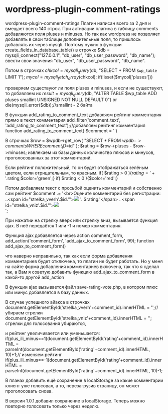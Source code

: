 # wordpress-plugin-comment-ratings
wordpress-plugin-comment-ratings
Плагин написан всего за 2 дня и вмещает всего 140 строк. 
При активации плагина в таблицу comments добавляются поля pluses и minuses. 
Но так как wordpress не позволяет добавлять в свои таблицы дополнительные поля, то пришлось добавлять их через mysqli.
Поэтому нужно в функции create_fields_in_database_table() в строчке 
$db = mysqli_connect("127.0.0.1", "db_user", "db_user_password", "db_name"); 
ввести свои значения "db_user", "db_user_password", "db_name".

Потом в строчках
$chkcol = mysqli_query($db, "SELECT * FROM `$wp_table` LIMIT 1");
	$mycol = mysqli_fetch_array($chkcol);
	if(!isset($mycol['pluses']))
  
проверяем существуют ли поля pluses и minuses, и если не существуют, то добавляем их
$result = mysqli_query($db, "ALTER TABLE $wp_table ADD pluses smallint UNSIGNED NOT NULL DEFAULT 0") or die(mysqli_error($db));//smallint - 2 байта

В функции add_rating_to_comment_text добавляем рейтинг комментария прямо в текст комментария
add_filter('comment_text', 'add_rating_to_comment_text');//добавляем рейтинг комментария
function add_rating_to_comment_text( $comment = '')

В строчках 
  $row = $wpdb->get_row( "SELECT * FROM $wpdb->comments WHERE comment_ID=$id" );
	$rating = $row->pluses - $row->minuses;
извлекаем из базы данных количество плюсов и минусов, проголосованных за этот комментарий.

Если рейтинг положительный, то он будет отображаться зелёным цветом, если отрицательным, то красным.
  if( $rating > 0 ){$rating='+'.$rating;$color='green';}
	if( $rating < 0 ){$color='red';}

Потом добавляем текст с просьбой оценить комментарий и собственно сам рейтинг
$comment .= '<br>Оцените комментарий без регистрации: ..<span id="strelka_vverh'.$id.'"><a href="javascript:void(0);" onclick="ajax(1,'.$id.');"><img src="'.
	site_url().'/wp-content/plugins/comment-ratings/strelka_up.jpg"></a></span> <span id="rating'.$id.'" style="color: '.$color.'" title="Общий рейтинг '.
	$rating.': &uarr;'.$row->pluses.' и &darr;'.$rating = $row->minuses.'">'.
	$rating.'</span> . <span id="strelka_vniz'.$id.'"><a href="javascript:void(0);" onclick="ajax(-1,'.$id.');"><img src="'.site_url().'/wp-content/plugins/comment-ratings/strelka_down.jpg"></a></span><br>';
  
При нажатии на стрелку вверх или стрелку вниз, вызывается функция ajax. В неё передаётся 1 или -1 и номер комментария.

Функция ajax добавляется через action comment_form, 
add_action('comment_form', 'add_ajax_to_comment_form', 99);
function add_ajax_to_comment_form()

что наверно неправильно, так как если форма добавления комментариев будет отключена, то плагин не будет работать. 
Но у меня на сайте форма добавления комментариев включена, так что я сделал так, 
а Вам я советую добавить функцию add_ajax_to_comment_form в какой-то другой add_action

В функции ajax вызывается файл save-rating-vote.php, в котором плюс или минус добавляется в базу данных.

В случае успешного айакса в строчках
document.getElementById('strelka_vverh'+comment_id).innerHTML = '';//убираем стрелки
document.getElementById('strelka_vniz'+comment_id).innerHTML = '';
стрелки для голосования убираются,

и рейтинг увеличивается или уменьшается:
if(plus_ili_minus==1)document.getElementById('rating'+comment_id).innerHTML = parseInt(document.getElementById('rating'+comment_id).innerHTML, 10)+1;// изменяем рейтинг
if(plus_ili_minus==-1)document.getElementById('rating'+comment_id).innerHTML = parseInt(document.getElementById('rating'+comment_id).innerHTML, 10)-1;

В планах добавить ещё сохранение в localStorage за какие комментарии клиент уже голосовал, 
а то, перезагрузив страницу, он может проголосовать снова.

В версии 1.0.1 добавил сохранение в localStorage. Теперь можно повторно голосовать только через неделю.
